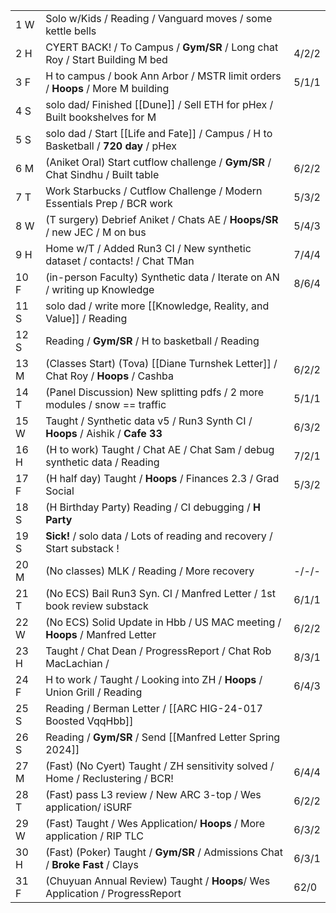 |      |                                                                                    |       |
| ---- | ---------------------------------------------------------------------------------- | ----- |
| 1  W | Solo w/Kids / Reading / Vanguard moves / some kettle bells                         |       |
| 2  H | CYERT BACK! / To Campus / **Gym/SR** / Long chat Roy / Start Building M bed        | 4/2/2 |
| 3  F | H to campus / book Ann Arbor / MSTR limit orders / **Hoops** / More M building     | 5/1/1 |
| 4  S | solo dad/ Finished [[Dune]] / Sell ETH for pHex / Built bookshelves for M          |       |
| 5  S | solo dad / Start [[Life and Fate]] / Campus / H to Basketball / **720 day** / pHex |       |
| 6  M | (Aniket Oral) Start cutflow challenge / **Gym/SR** / Chat Sindhu / Built table     | 6/2/2 |
| 7  T | Work Starbucks / Cutflow Challenge / Modern Essentials Prep / BCR work             | 5/3/2 |
| 8  W | (T surgery) Debrief Aniket / Chats AE / **Hoops/SR** / new JEC / M on bus          | 5/4/3 |
| 9  H | Home w/T / Added Run3 CI / New synthetic dataset / contacts! / Chat TMan           | 7/4/4 |
| 10 F | (in-person Faculty) Synthetic data / Iterate on AN / writing up Knowledge          | 8/6/4 |
| 11 S | solo dad / write more [[Knowledge, Reality, and Value]] / Reading                  |       |
| 12 S | Reading / **Gym/SR** / H to basketball / Reading                                   |       |
| 13 M | (Classes Start) (Tova) [[Diane Turnshek Letter]] / Chat Roy / **Hoops** / Cashba   | 6/2/2 |
| 14 T | (Panel Discussion) New splitting pdfs / 2 more modules / snow == traffic           | 5/1/1 |
| 15 W | Taught / Synthetic data v5 / Run3 Synth CI / **Hoops** / Aishik / **Cafe 33**      | 6/3/2 |
| 16 H | (H to work) Taught / Chat AE / Chat Sam / debug synthetic data / Reading           | 7/2/1 |
| 17 F | (H half day) Taught / **Hoops** / Finances 2.3 / Grad Social                       | 5/3/2 |
| 18 S | (H Birthday Party) Reading / CI debugging / **H Party**                            |       |
| 19 S | **Sick!** /  solo data / Lots of reading and recovery / Start substack !           |       |
| 20 M | (No classes) MLK / Reading / More recovery                                         | -/-/- |
| 21 T | (No ECS) Bail Run3 Syn. CI  / Manfred Letter / 1st book review substack            | 6/1/1 |
| 22 W | (No ECS) Solid Update in Hbb / US MAC meeting / **Hoops** / Manfred Letter         | 6/2/2 |
| 23 H | Taught / Chat Dean / ProgressReport / Chat Rob MacLachian /                        | 8/3/1 |
| 24 F | H to work / Taught / Looking into ZH / **Hoops** / Union Grill / Reading           | 6/4/3 |
| 25 S | Reading / Berman Letter / [[ARC HIG-24-017 Boosted VqqHbb]]                        |       |
| 26 S | Reading / **Gym/SR** / Send [[Manfred Letter Spring 2024]]                         |       |
| 27 M | (Fast) (No Cyert) Taught / ZH sensitivity solved / Home / Reclustering / BCR!      | 6/4/4 |
| 28 T | (Fast) pass L3 review / New ARC 3-top / Wes application/ iSURF                     | 6/2/2 |
| 29 W | (Fast) Taught / Wes Application/ **Hoops** / More application / RIP TLC            | 6/3/2 |
| 30 H | (Fast) (Poker) Taught / **Gym/SR** / Admissions Chat / **Broke Fast** / Clays      | 6/3/1 |
| 31 F | (Chuyuan Annual Review) Taught / **Hoops**/ Wes Application / ProgressReport       | 62/0  |
